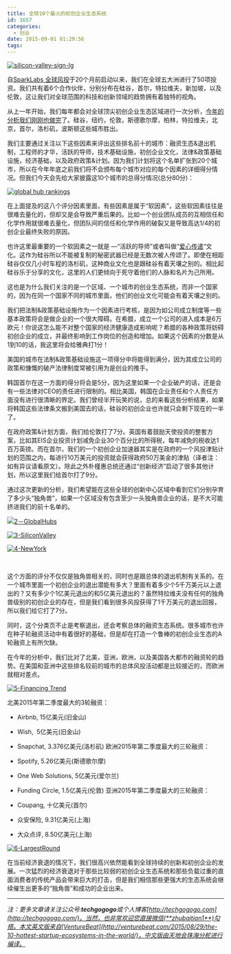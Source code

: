 ```yaml
---
title: 全球10个最火的初创企业生态系统
id: 1657
categories:
  - 创业
date: 2015-09-01 01:29:56
tags:
---
```


<div id="article-masthead">
<div class="article-media-header">

[![silicon-valley-sign-lg](http://upload-images.jianshu.io/upload_images/264714-4ac7c1102426878f.jpg?imageMogr2/auto-orient/strip%7CimageView2/2/w/1240)](http://upload-images.jianshu.io/upload_images/264714-4ac7c1102426878f.jpg?imageMogr2/auto-orient/strip%7CimageView2/2/w/1240)

</div>
</div>
<div id="primary">
<div id="content"><article id="post-1793203" class="border-top clearfix article-wrapper post-1793203 post type-post status-publish format-standard has-post-thumbnail hentry category-business category-entrepreneur tag-bernard-moon tag-startup-hubs vb_post_designations-homepage helm_story_type-guest has-thumbnail">
<div class="article-content">

自[SparkLabs 全球风投](http://www.sparklabsglobal.com/)于20个月前启动以来，我们在全球五大洲进行了50项投资。我们共有着6个合作伙伴，分别分布在硅谷，首尔，特拉维夫，新加坡，以及伦敦，这让我们对全球范围的科技和创新领域的趋势拥有着独特的视角。

从上一年开始，我们每年都会对全球顶尖初创企业生态区域进行一次分析，[今年的分析我们刚刚也做完](http://www.slideshare.net/bernardmoon/global-technology-trends-startup-hubs-2015)了。硅谷，纽约，伦敦，斯德歌尔摩，柏林，特拉维夫，北京，首尔，洛杉矶，波斯顿这些城市胜出。

我们主要通过关注以下这些因素来评出这些排名前十的城市：融资生态&amp;退出机制，工程师的才华，活跃的导师，技术基础设施，初创企业文化，法律&amp;政策基础设施，经济基础，以及政府政策&amp;计划。因为我们计划将这个名单扩张到20个城市，所以在今年年底之前我们将不会颁布每个城市对应的每个因素的详细得分情况。但我们今天会先给大家披露这10个城市的总得分情况(总分80分)：

[![global hub rankings](http://upload-images.jianshu.io/upload_images/264714-188bd8a75c497cc9.jpg?imageMogr2/auto-orient/strip%7CimageView2/2/w/1240)](http://upload-images.jianshu.io/upload_images/264714-188bd8a75c497cc9.jpg?imageMogr2/auto-orient/strip%7CimageView2/2/w/1240)

在上面提及的这八个评分因素里面，有些因素是属于“软因素”，这些软因素往往是很难去量化的，但却又是会导致严重后果的。比如一个创业团队成员的互相信任和化学作用就很难去量化，但团队间的信任和化学作用的破裂又是导致高达1/4的初创企业最终失败的原因。

也许这里最重要的一个软因素之一就是 —“活跃的导师”或者叫做“[爱心传递](http://bernardmoon.blogspot.com/2011/10/silicon-valleys-pay-it-forward-culture.html)“文化。这作为硅谷所以不能被复制的秘密武器已经是无数次被人传颂了。即使在相距硅谷仅仅几小时车程的洛杉矶，这种商业文化也是跟硅谷有着天壤之别的。相比起硅谷乐于分享的文化，这里的人们更倾向于死守着他们的人脉和名片为己所用。

这也是为什么我们关注的是一个区域、一个城市的创业生态系统，而非一个国家的，因为在同一个国家不同的城市里面，他们的创业文化可能会有着天壤之别的。

我们把法制&amp;政策基础设施作为一个因素进行考核，是因为如公司成立制度等一些基本政策将会是做企业的一个很大障碍。在希腊，成立一个公司的进入成本是6万欧元！你说这怎么能不对整个国家的经济健康造成影响呢？希腊的各种政策将妨碍初创企业的成立，并最终影响到工作岗位的创造和增加。如果这个因素的分数是从1到10的话，我这里将会给雅典打1分！

美国的城市在法制&amp;政策基础设施这一项得分中将能得到满分，因为其成立公司的政策和慷慨的破产法律制度常被引用为是创业的推手。

韩国首尔在这一方面的得分将会是5分，因为这里如果一个企业破产的话，还是会有一些法律对CEO的责任进行限制的。相比美国，韩国在企业责任和个人责任方面没有进行很清晰的界定。我们曾经半开玩笑的说，总的来看这些分析结果，如果将韩国这些法律条文搬到美国去的话，硅谷的初创企业也许就只会剩下现在的一半了。

在政府政策&amp;计划方面，我们给伦敦打了7分。英国有着鼓励天使投资的整套方案，比如其EIS企业投资计划减免企业30个百分比的所得税，每年减免的税收达1百万英镑。而在首尔，我们的一个初创企业加速器其实是在政府的一个风投津贴计划的范围之内，每进行10万美元的投资就会获得政府50万美金的津贴（译者注：如有异议请看原文）。除此之外朴槿惠总统还通过“创新经济”启动了很多其他计划，所以这里我们给首尔打了9分。

通过这次更新的分析，我们希望能在这些全球的创新中心区域中看到它们分别孕育了多少头“独角兽”，如果一个区域没有包含至少一头独角兽企业的话，是不大可能挤进我们的前十名单的。

[![2－GlobalHubs](http://upload-images.jianshu.io/upload_images/264714-ddc28a658fd335b6.png?imageMogr2/auto-orient/strip%7CimageView2/2/w/1240)](http://upload-images.jianshu.io/upload_images/264714-ddc28a658fd335b6.png?imageMogr2/auto-orient/strip%7CimageView2/2/w/1240)

[![3-SiliconValley](http://upload-images.jianshu.io/upload_images/264714-85ef799a8de134e5.png?imageMogr2/auto-orient/strip%7CimageView2/2/w/1240)](http://upload-images.jianshu.io/upload_images/264714-85ef799a8de134e5.png?imageMogr2/auto-orient/strip%7CimageView2/2/w/1240)

[![4-NewYork](http://upload-images.jianshu.io/upload_images/264714-933e874d2d8562b4.png?imageMogr2/auto-orient/strip%7CimageView2/2/w/1240)](http://upload-images.jianshu.io/upload_images/264714-933e874d2d8562b4.png?imageMogr2/auto-orient/strip%7CimageView2/2/w/1240)

&nbsp;

这个方面的评分不仅仅是独角兽相关的，同时也是跟总体的退出机制有关系的。在一个城市里面一个初创企业的退出潜能有多大？里面有着多少个5千万美元以上退出的？又有多少个1亿美元退出的和5亿美元退出的？虽然特拉维夫没有任何的独角兽级别的初创企业的存在，但是我们看到很多风投获得了1千万美元的退出回报，所以我们给它打了7分。

同时，这个分类页不止是考察退出，还会考察总体的融资生态系统。很多城市也许在种子轮融资活动中有着很好的基础，但是却在打造一个鲁棒的初创企业生态的A轮融资上有所欠缺。

在今年的分析中，我们比对了北美，亚洲，欧洲，以及美国各大都市的融资轮的趋势。在美国和亚洲中这些排名较前的城市的总体风投活动都是比较接近的，而欧洲就相对差点。

[![5-Financing Trend](http://upload-images.jianshu.io/upload_images/264714-bf61989400116bd2.png?imageMogr2/auto-orient/strip%7CimageView2/2/w/1240)](http://upload-images.jianshu.io/upload_images/264714-bf61989400116bd2.png?imageMogr2/auto-orient/strip%7CimageView2/2/w/1240)

北美2015年第二季度最大的3轮融资：

*   Airbnb, 15亿美元(旧金山)
*   Wish,  5亿美元(旧金山)
*   Snapchat, 3.376亿美元(洛杉矶)
欧洲2015年第二季度最大的三轮融资：

*   Spotify, 5.26亿美元(斯德歌尔摩)
*   One Web Solutions, 5亿美元(爱尔兰)
*   Funding Circle, 1.5亿美元(伦敦)
亚洲2015年第二季度最大的三轮融资：

*   Coupang, 十亿美元(首尔)
*   众安保险, 9.31亿美元(上海)
*   大众点评, 8.50亿美元(上海)

[![6-LargestRound](http://upload-images.jianshu.io/upload_images/264714-4cd33542f1df5ab0.png?imageMogr2/auto-orient/strip%7CimageView2/2/w/1240)](http://upload-images.jianshu.io/upload_images/264714-4cd33542f1df5ab0.png?imageMogr2/auto-orient/strip%7CimageView2/2/w/1240)

在当前经济衰退的情况下，我们很高兴依然能看到全球持续的创新和初创企业的发展。一次猛烈的经济衰退对于那些比较弱的初创企业生态系统和那些负载过重的直面消费者的传统产品会带来巨大的打击，但是我们相信那些更强大的生态系统会继续催生出更多的“独角兽”和成功的企业出来。

* * *

_注：更多文章请关注公众号:**techgogogo**或个人博客[http://techgogogo.com](http://techgogogo.com/)。当然，也非常欢迎您直接微信(**zhubaitian1**)勾搭。本文英文版来自[VentureBeat](http://venturebeat.com/2015/08/29/the-10-hottest-startup-ecosystems-in-the-world/)，中文版由天地会珠海分舵进行编译。_

</div>
</article></div>
</div>
